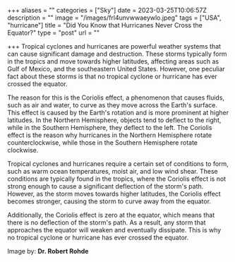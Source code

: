 +++
aliases = ""
categories = ["Sky"]
date = 2023-03-25T10:06:57Z
description = ""
image = "/images/frl4unvwwaeywlo.jpeg"
tags = ["USA", "hurricane"]
title = "Did You Know that Hurricanes Never Cross the Equator?"
type = "post"
url = ""

+++
Tropical cyclones and hurricanes are powerful weather systems that can cause significant damage and destruction. These storms typically form in the tropics and move towards higher latitudes, affecting areas such as Gulf of Mexico, and the southeastern United States. However, one peculiar fact about these storms is that no tropical cyclone or hurricane has ever crossed the equator.

The reason for this is the Coriolis effect, a phenomenon that causes fluids, such as air and water, to curve as they move across the Earth's surface. This effect is caused by the Earth's rotation and is more prominent at higher latitudes. In the Northern Hemisphere, objects tend to deflect to the right, while in the Southern Hemisphere, they deflect to the left. The Coriolis effect is the reason why hurricanes in the Northern Hemisphere rotate counterclockwise, while those in the Southern Hemisphere rotate clockwise.

Tropical cyclones and hurricanes require a certain set of conditions to form, such as warm ocean temperatures, moist air, and low wind shear. These conditions are typically found in the tropics, where the Coriolis effect is not strong enough to cause a significant deflection of the storm's path. However, as the storm moves towards higher latitudes, the Coriolis effect becomes stronger, causing the storm to curve away from the equator.

Additionally, the Coriolis effect is zero at the equator, which means that there is no deflection of the storm's path. As a result, any storm that approaches the equator will weaken and eventually dissipate. This is why no tropical cyclone or hurricane has ever crossed the equator.

Image by: **Dr. Robert Rohde**